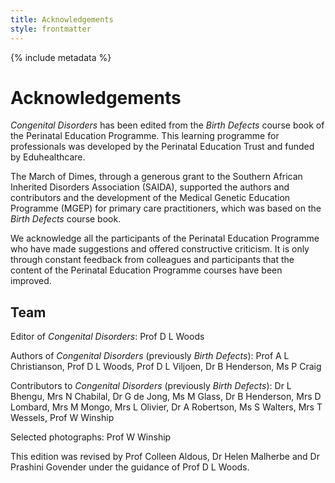 ```yaml
---
title: Acknowledgements
style: frontmatter
---
```


{% include metadata %}

# Acknowledgements

*Congenital Disorders* has been edited from the *Birth Defects* course book of the Perinatal Education Programme. This learning programme for professionals was developed by the Perinatal Education Trust and funded by Eduhealthcare.

The March of Dimes, through a generous grant to the Southern African Inherited Disorders Association (SAIDA), supported the authors and contributors and the development of the Medical Genetic Education Programme (MGEP) for primary care practitioners, which was based on the *Birth Defects* course book.

We acknowledge all the participants of the Perinatal Education Programme who have made suggestions and offered constructive criticism. It is only through constant feedback from colleagues and participants that the content of the Perinatal Education Programme courses have been improved.

## Team

Editor of *Congenital Disorders*: Prof D L Woods

Authors of *Congenital Disorders* (previously *Birth Defects*): Prof A L Christianson, Prof D L Woods, Prof D L Viljoen, Dr B Henderson, Ms P Craig

Contributors to *Congenital Disorders* (previously *Birth Defects*): Dr L Bhengu, Mrs N Chabilal, Dr G de Jong, Ms M Glass, Dr B Henderson, Mrs D Lombard, Mrs M Mongo, Mrs L Olivier, Dr A Robertson, Ms S Walters, Mrs T Wessels, Prof W Winship

Selected photographs: Prof W Winship

This edition was revised by Prof Colleen Aldous, Dr Helen Malherbe and Dr Prashini Govender under the guidance of Prof D L Woods.